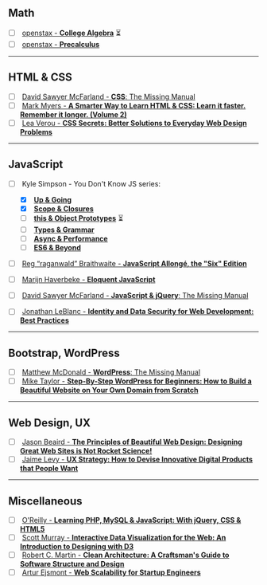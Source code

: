 ## Math  
- [ ] &nbsp;[openstax - **College Algebra**](https://openstax.org/details/books/college-algebra) :hourglass_flowing_sand:
- [ ] &nbsp;[openstax - **Precalculus**](https://openstax.org/details/books/precalculus)

***
## HTML & CSS  
- [ ] &nbsp;[David Sawyer McFarland - **CSS**: The Missing Manual](https://www.amazon.com/CSS-Missing-David-Sawyer-McFarland/dp/1491918055/ref=sr_1_1?s=books&ie=UTF8&qid=1516576112&sr=1-1&keywords=css+the+missing+manual)
- [ ] &nbsp;[Mark Myers - **A Smarter Way to Learn HTML & CSS: Learn it faster. Remember it longer. (Volume 2)**](https://www.amazon.com/Smarter-Way-Learn-HTML-CSS/dp/150867387X/ref=sr_1_1?s=books&ie=UTF8&qid=1516576199&sr=1-1&keywords=A+Smarter+Way+to+Learn+HTML+%26+CSS%3A+Learn+it+faster.+Remember+it+longer)
- [ ] &nbsp;[Lea Verou - **CSS Secrets: Better Solutions to Everyday Web Design Problems**](https://www.amazon.com/CSS-Secrets-Solutions-Everyday-Problems/dp/1449372635/ref=sr_1_1?s=books&ie=UTF8&qid=1516576270&sr=1-1&keywords=CSS+Secrets%3A+Better+Solutions+to+Everyday+Web+Design+Problems)

***
## JavaScript
- [ ] &nbsp;Kyle Simpson - You Don't Know JS series:
    - [x] &nbsp;[**Up & Going**](https://www.amazon.com/You-Dont-Know-JS-Going/dp/1491924462/ref=sr_1_1?s=books&ie=UTF8&qid=1516363692&sr=1-1&keywords=You+Don%27t+Know+JS%3A+Up+%26+Going) 
    - [x] &nbsp;[**Scope & Closures**](https://www.amazon.com/You-Dont-Know-JS-Closures/dp/1449335586)
    - [ ] &nbsp;[**this & Object Prototypes**](https://www.amazon.com/You-Dont-Know-JS-Prototypes/dp/1491904151/ref=sr_1_1?s=books&ie=UTF8&qid=1516363945&sr=1-1&keywords=this+%26+Object+Prototypes)  :hourglass_flowing_sand:  
    - [ ] &nbsp;[**Types & Grammar**](https://www.amazon.com/gp/product/B00SXHFTO4/ref=series_dp_rw_ca_6?ie=UTF8&qid=1516370732&sr=1-7)
    - [ ] &nbsp;[**Async & Performance**](https://www.amazon.com/gp/product/B00TXVCJ7O/ref=series_dp_rw_ca_4?ie=UTF8&qid=1516370732&sr=1-7)
    - [ ] &nbsp;[**ES6 & Beyond**](https://www.amazon.com/gp/product/B019HRGOPQ/ref=series_dp_rw_ca_5?ie=UTF8&qid=1516370732&sr=1-7)
- [ ] &nbsp;[Reg “raganwald” Braithwaite - **JavaScript Allongé, the "Six" Edition**](https://leanpub.com/javascriptallongesix)
- [ ] &nbsp;[Marijn Haverbeke - **Eloquent JavaScript**](https://www.amazon.com/Eloquent-JavaScript-2nd-Ed-Introduction/dp/1593275846/ref=sr_1_1?ie=UTF8&qid=1516370547&sr=8-1&keywords=eloquent+javascript)
- [ ] &nbsp;[David Sawyer McFarland - **JavaScript & jQuery**: The Missing Manual](https://www.amazon.com/JavaScript-jQuery-David-Sawyer-McFarland/dp/1491947071/ref=sr_1_1?s=books&ie=UTF8&qid=1516576138&sr=1-1&keywords=javascript+the+missing+manual)

- [ ] &nbsp;[Jonathan LeBlanc - **Identity and Data Security for Web Development: Best Practices**](https://www.amazon.com/Identity-Data-Security-Web-Development/dp/1491937017/ref=sr_1_1?ie=UTF8&qid=1516576051&sr=8-1&keywords=Identity+and+Data+Security+for+Web+Development%3A+Best+Practices)

***
## Bootstrap, WordPress
- [ ] &nbsp;[Matthew McDonald - **WordPress**: The Missing Manual](https://www.amazon.com/WordPress-Missing-Manual-Manuals/dp/144934190X/ref=sr_1_3?s=books&ie=UTF8&qid=1516576088&sr=1-3&keywords=wordpress+the+missing+manual)
- [ ] &nbsp;[Mike Taylor - **Step-By-Step WordPress for Beginners: How to Build a Beautiful Website on Your Own Domain from Scratch**](https://www.amazon.com/Step-Step-WordPress-Beginners-Beautiful/dp/1520207085/ref=sr_1_1?s=books&ie=UTF8&qid=1516576313&sr=1-1&keywords=Step-By-Step+WordPress+for+Beginners%3A+How+to+Build+a+Beautiful+Website+on+Your+Own+Domain+from+Scratch)

***
## Web Design, UX
- [ ] &nbsp;[Jason Beaird - **The Principles of Beautiful Web Design: Designing Great Web Sites is Not Rocket Science!**](https://www.amazon.com/Principles-Beautiful-Web-Design-Designing/dp/0992279445/ref=sr_1_1?s=books&ie=UTF8&qid=1516576294&sr=1-1&keywords=The+Principles+of+Beautiful+Web+Design%3A+Designing+Great+Web+Sites+is+Not+Rocket+Science%21)
- [ ] &nbsp;[Jaime Levy - **UX Strategy: How to Devise Innovative Digital Products that People Want**](https://www.amazon.com/UX-Strategy-Innovative-Digital-Products/dp/1449372864/ref=sr_1_1?s=books&ie=UTF8&qid=1516576239&sr=1-1&keywords=UX+Strategy%3A+How+to+Devise+Innovative+Digital+Products+that+People+Want)

***
## Miscellaneous
- [ ] &nbsp;[O'Reilly - **Learning PHP, MySQL & JavaScript: With jQuery, CSS & HTML5**](https://www.amazon.com/Learning-PHP-MySQL-JavaScript-Javascript/dp/1491918667/ref=sr_1_1?s=books&ie=UTF8&qid=1516576156&sr=1-1&keywords=Learning+PHP%2C+MySQL+%26+JavaScript%3A+With+jQuery%2C+CSS+%26+HTML5)
- [ ] &nbsp;[Scott Murray - **Interactive Data Visualization for the Web: An Introduction to Designing with D3**](https://www.amazon.com/Interactive-Data-Visualization-Web-Introduction/dp/1491921285/ref=sr_1_1?s=books&ie=UTF8&qid=1516576174&sr=1-1&keywords=Interactive+Data+Visualization+for+the+Web%3A+An+Introduction+to+Designing+with+D3)
- [ ] &nbsp;[Robert C. Martin - **Clean Architecture: A Craftsman's Guide to Software Structure and Design**](https://www.amazon.com/Clean-Architecture-Craftsmans-Software-Structure/dp/0134494164/ref=sr_1_1?s=books&ie=UTF8&qid=1516576221&sr=1-1&keywords=Clean+Architecture%3A+A+Craftsman%27s+Guide+to+Software+Structure+and+Design)
- [ ] &nbsp;[Artur Ejsmont - **Web Scalability for Startup Engineers**](https://www.amazon.com/Scalability-Startup-Engineers-Artur-Ejsmont/dp/0071843655/ref=sr_1_1?s=books&ie=UTF8&qid=1516576335&sr=1-1&keywords=Web+Scalability+for+Startup+Engineers)
